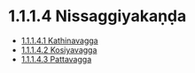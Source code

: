 # 1.1.1.4 Nissaggiyakaṇḍa

* [1.1.1.4.1 Kathinavagga](1.1.1.4/1.1.1.4.1.md)
* [1.1.1.4.2 Kosiyavagga](1.1.1.4/1.1.1.4.2.md)
* [1.1.1.4.3 Pattavagga](1.1.1.4/1.1.1.4.3.md)
